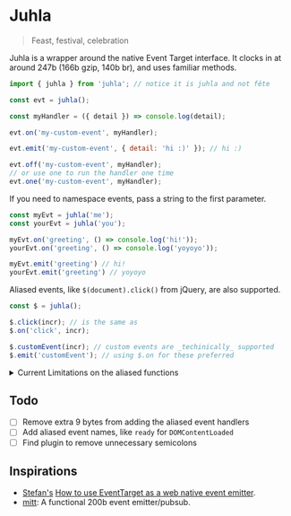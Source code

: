 # Juhla

> Feast, festival, celebration

Juhla is a wrapper around the native Event Target interface. It clocks in at around 247b (166b gzip, 140b br), and uses familiar methods.

```js
import { juhla } from 'juhla'; // notice it is juhla and not fête

const evt = juhla();

const myHandler = ({ detail }) => console.log(detail);

evt.on('my-custom-event', myHandler); 

evt.emit('my-custom-event', { detail: 'hi :)' }); // hi :)

evt.off('my-custom-event', myHandler);
// or use one to run the handler one time
evt.one('my-custom-event', myHandler);
```

If you need to namespace events, pass a string to the first parameter.

```js
const myEvt = juhla('me');
const yourEvt = juhla('you');

myEvt.on('greeting', () => console.log('hi!'));
yourEvt.on('greeting', () => console.log('yoyoyo'));

myEvt.emit('greeting') // hi!
yourEvt.emit('greeting') // yoyoyo
```

Aliased events, like `$(document).click()` from jQuery, are also supported.

```js
const $ = juhla();

$.click(incr); // is the same as
$.on('click', incr);

$.customEvent(incr); // custom events are _techinically_ supported
$.emit('customEvent'); // using $.on for these preferred
```

<details>
    <summary>Current Limitations on the aliased functions</summary>
    <p>While all of the events are there, this also means some events that are longer are not given their shorter counterparts</p>
    <p>For example, jQuery's <code>.ready()</code> event handler would become <code>.DOMContentLoaded()</code>.</p>
    <p>This is on the todo list, but would require increasing the size limit to achieve</p>
</details>


## Todo

- [ ] Remove extra 9 bytes from adding the aliased event handlers
- [ ] Add aliased event names, like `ready` for `DOMContentLoaded`
- [ ] Find plugin to remove unnecessary semicolons

## Inspirations

- [Stefan's](https://www.stefanjudis.com/) [How to use EventTarget as a web native event emitter](https://www.stefanjudis.com/today-i-learned/how-to-use-eventtarget-as-a-web-native-event-emitter/).
- [mitt](https://github.com/developit/mitt): A functional 200b event emitter/pubsub.